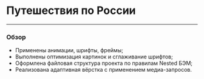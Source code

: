 # **Путешествия по России**
------------------------------
### Обзор
* Применены анимации, шрифты, фреймы;
* Выполнены оптимизация картинок и сглаживание шрифтов;
* Оформлена файловая структура проекта по правилам Nested БЭМ;
* Реализована адаптивная вёрстка с применением медиа-запросов.
